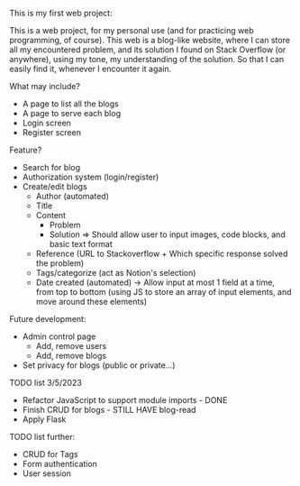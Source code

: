 This is my first web project:

This is a web project, for my personal use (and for practicing web programming, of course). This web is a blog-like website, where I can store all my encountered problem, and its solution I found on Stack Overflow (or anywhere), using my tone, my understanding of the solution. So that I can easily find it, whenever I encounter it again.


What may include?
- A page to list all the blogs
- A page to serve each blog
- Login screen
- Register screen

Feature?
- Search for blog
- Authorization system (login/register)
- Create/edit blogs
    + Author (automated)
    + Title
    + Content
        * Problem
        * Solution
        => Should allow user to input images, code blocks, and basic text format
    + Reference (URL to Stackoverflow + Which specific response solved the problem)
    + Tags/categorize (act as Notion's selection)
    + Date created (automated)
    -> Allow input at most 1 field at a time, from top to bottom (using JS to store an array of input elements, and move around these elements)


Future development: 
- Admin control page
    + Add, remove users
    + Add, remove blogs
- Set privacy for blogs (public or private...)

TODO list 3/5/2023
- Refactor JavaScript to support module imports - DONE
- Finish CRUD for blogs - STILL HAVE blog-read
- Apply Flask



TODO list further:
- CRUD for Tags
- Form authentication
- User session